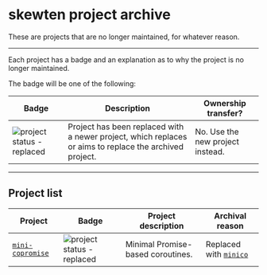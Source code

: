 skewten project archive
===

These are projects that are no longer maintained, for whatever reason.

---

Each project has a badge and an explanation as to why the project is no longer maintained.

The badge will be one of the following:

| Badge | Description | Ownership transfer? |
| ----- | ----------- | ------------------- |
| ![project status - replaced](https://img.shields.io/badge/project%20status-replaced-a260e5.svg?style=flat-square) | Project has been replaced with a newer project, which replaces or aims to replace the archived project. | No. Use the new project instead. |

---

Project list
---

| Project | Badge | Project description | Archival reason |
| ------- | ----- | ------------------- | --------------- |
| [`mini-copromise`](https://github.com/skewten-archive/mini-copromise) | ![project status - replaced](https://img.shields.io/badge/project%20status-replaced-a260e5.svg?style=flat-square) | Minimal Promise-based coroutines. | Replaced with [`minico`](https://github.com/SEAPUNK/minico) |
